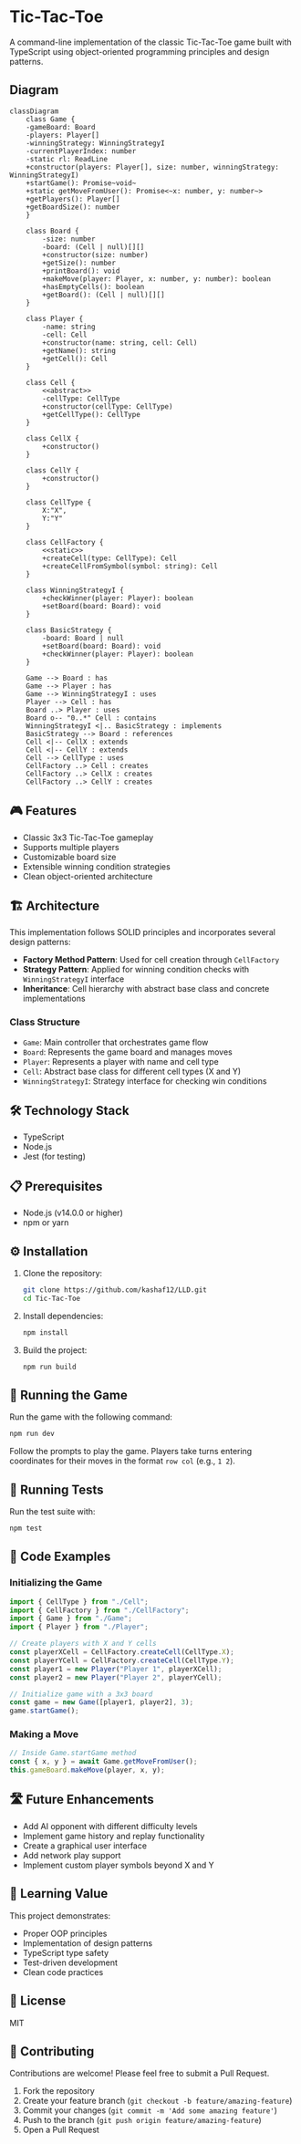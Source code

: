 # Tic-Tac-Toe

A command-line implementation of the classic Tic-Tac-Toe game built with TypeScript using object-oriented programming principles and design patterns.

## Diagram

```mermaid
classDiagram
    class Game {
    -gameBoard: Board
    -players: Player[]
    -winningStrategy: WinningStrategyI
    -currentPlayerIndex: number
    -static rl: ReadLine
    +constructor(players: Player[], size: number, winningStrategy: WinningStrategyI)
    +startGame(): Promise~void~
    +static getMoveFromUser(): Promise<~x: number, y: number~>
    +getPlayers(): Player[]
    +getBoardSize(): number
    }

    class Board {
        -size: number
        -board: (Cell | null)[][]
        +constructor(size: number)
        +getSize(): number
        +printBoard(): void
        +makeMove(player: Player, x: number, y: number): boolean
        +hasEmptyCells(): boolean
        +getBoard(): (Cell | null)[][]
    }

    class Player {
        -name: string
        -cell: Cell
        +constructor(name: string, cell: Cell)
        +getName(): string
        +getCell(): Cell
    }

    class Cell {
        <<abstract>>
        -cellType: CellType
        +constructor(cellType: CellType)
        +getCellType(): CellType
    }

    class CellX {
        +constructor()
    }

    class CellY {
        +constructor()
    }

    class CellType {
        X:"X",
        Y:"Y"
    }

    class CellFactory {
        <<static>>
        +createCell(type: CellType): Cell
        +createCellFromSymbol(symbol: string): Cell
    }

    class WinningStrategyI {
        +checkWinner(player: Player): boolean
        +setBoard(board: Board): void
    }

    class BasicStrategy {
        -board: Board | null
        +setBoard(board: Board): void
        +checkWinner(player: Player): boolean
    }

    Game --> Board : has
    Game --> Player : has
    Game --> WinningStrategyI : uses
    Player --> Cell : has
    Board ..> Player : uses
    Board o-- "0..*" Cell : contains
    WinningStrategyI <|.. BasicStrategy : implements
    BasicStrategy --> Board : references
    Cell <|-- CellX : extends
    Cell <|-- CellY : extends
    Cell --> CellType : uses
    CellFactory ..> Cell : creates
    CellFactory ..> CellX : creates
    CellFactory ..> CellY : creates
```

## 🎮 Features

- Classic 3x3 Tic-Tac-Toe gameplay
- Supports multiple players
- Customizable board size
- Extensible winning condition strategies
- Clean object-oriented architecture

## 🏗️ Architecture

This implementation follows SOLID principles and incorporates several design patterns:

- **Factory Method Pattern**: Used for cell creation through `CellFactory`
- **Strategy Pattern**: Applied for winning condition checks with `WinningStrategyI` interface
- **Inheritance**: Cell hierarchy with abstract base class and concrete implementations

### Class Structure

- `Game`: Main controller that orchestrates game flow
- `Board`: Represents the game board and manages moves
- `Player`: Represents a player with name and cell type
- `Cell`: Abstract base class for different cell types (X and Y)
- `WinningStrategyI`: Strategy interface for checking win conditions

## 🛠️ Technology Stack

- TypeScript
- Node.js
- Jest (for testing)

## 📋 Prerequisites

- Node.js (v14.0.0 or higher)
- npm or yarn

## ⚙️ Installation

1. Clone the repository:

   ```bash
   git clone https://github.com/kashaf12/LLD.git
   cd Tic-Tac-Toe
   ```

2. Install dependencies:

   ```bash
   npm install
   ```

3. Build the project:
   ```bash
   npm run build
   ```

## 🚀 Running the Game

Run the game with the following command:

```bash
npm run dev
```

Follow the prompts to play the game. Players take turns entering coordinates for their moves in the format `row col` (e.g., `1 2`).

## 🧪 Running Tests

Run the test suite with:

```bash
npm test
```

## 🧩 Code Examples

### Initializing the Game

```typescript
import { CellType } from "./Cell";
import { CellFactory } from "./CellFactory";
import { Game } from "./Game";
import { Player } from "./Player";

// Create players with X and Y cells
const playerXCell = CellFactory.createCell(CellType.X);
const playerYCell = CellFactory.createCell(CellType.Y);
const player1 = new Player("Player 1", playerXCell);
const player2 = new Player("Player 2", playerYCell);

// Initialize game with a 3x3 board
const game = new Game([player1, player2], 3);
game.startGame();
```

### Making a Move

```typescript
// Inside Game.startGame method
const { x, y } = await Game.getMoveFromUser();
this.gameBoard.makeMove(player, x, y);
```

## 🛣️ Future Enhancements

- Add AI opponent with different difficulty levels
- Implement game history and replay functionality
- Create a graphical user interface
- Add network play support
- Implement custom player symbols beyond X and Y

## 🧠 Learning Value

This project demonstrates:

- Proper OOP principles
- Implementation of design patterns
- TypeScript type safety
- Test-driven development
- Clean code practices

## 📜 License

MIT

## 👥 Contributing

Contributions are welcome! Please feel free to submit a Pull Request.

1. Fork the repository
2. Create your feature branch (`git checkout -b feature/amazing-feature`)
3. Commit your changes (`git commit -m 'Add some amazing feature'`)
4. Push to the branch (`git push origin feature/amazing-feature`)
5. Open a Pull Request

